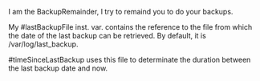 I am the BackupRemainder, I try to remaind you to do your backups.

My #lastBackupFile inst. var. contains the reference to the file from which the date of the last backup can be retrieved. By default, it is /var/log/last_backup.

#timeSinceLastBackup uses this file to determinate the duration between the last backup date and now.


